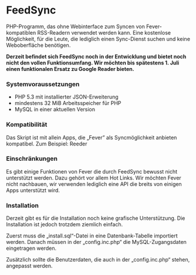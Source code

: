 FeedSync
========

PHP-Programm, das ohne Webinterface zum Syncen von Fever-kompatiblen RSS-Readern verwendet werden kann. Eine kostenlose Möglichkeit, für die Leute, die lediglich einen Sync-Dienst suchen und keine Weboberfläche benötigen.

**Derzeit befindet sich FeedSync noch in der Entwicklung und bietet noch nicht den vollen Funktionsumfang. Wir möchten bis spätestens 1. Juli einen funktionalen Ersatz zu Google Reader bieten.**

### Systemvoraussetzungen

- PHP 5.3 mit installierter JSON-Erweiterung
- mindestens 32 MiB Arbeitsspeicher für PHP
- MySQL in einer aktuellen Version

### Kompatibilität
Das Skript ist mit allein Apps, die „Fever” als Syncmöglichkeit anbieten kompatibel. Zum Beispiel: Reeder

### Einschränkungen
Es gibt einige Funktionen von Fever die durch FeedSync bewusst nicht unterstützt werden. Dazu gehört vor allem Hot Links. Wir möchten Fever nicht nachbauen, wir verwenden lediglich eine API die breits von einigen Apps unterstützt wird.

### Installation
Derzeit gibt es für die Installation noch keine grafische Unterstützung. Die Installation ist jedoch trotzdem ziemlich einfach.

Zuerst muss die „install.sql“-Datei in eine Datenbank-Tabelle importiert werden. Danach müssen in der „config.inc.php“ die MySQL-Zugangsdaten eingetragen werden.

Zusätzlich sollte die Benutzerdaten, die auch in der „config.inc.php“ stehen, angepasst werden.